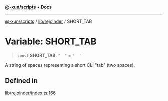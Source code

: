 [**@-xun/scripts**](../../../README.md) • **Docs**

***

[@-xun/scripts](../../../README.md) / [lib/rejoinder](../README.md) / SHORT\_TAB

# Variable: SHORT\_TAB

> `const` **SHORT\_TAB**: `"  "` = `'  '`

A string of spaces representing a short CLI "tab" (two spaces).

## Defined in

[lib/rejoinder/index.ts:166](https://github.com/Xunnamius/xscripts/blob/e4a1e0b3d6a20ae598f5a6feb2cf2b7ba077b6a7/lib/rejoinder/index.ts#L166)
